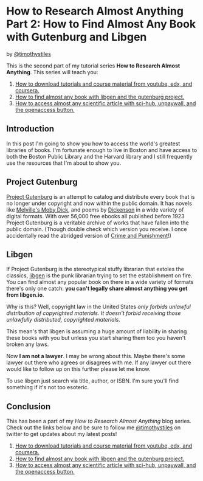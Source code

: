 # How to Research Almost Anything Part 2: How to Find Almost Any Book with Gutenburg and Libgen

by [@timothystiles](https://twitter.com/TimothyStiles)

This is the second part of my tutorial series **How to Research Almost Anything**. This series will teach you:

1. [How to download tutorials and course material from youtube, edx, and coursera.](01-download-moocs.md)
2. [How to find almost any book with libgen and the gutenburg project.](02-find-almost-any-book.md)
3. [How to access almost any scientific article with sci-hub, unpaywall, and the openaccess button.](03-access-almost-any-scientific-paper.md)

## Introduction
In this post I'm going to show you how to access the world's greatest libraries of books. I'm fortunate enough to live in Boston and have access to both the Boston Public Library and the Harvard library and I still frequently use the resources that I'm about to show you.

## Project Gutenburg
[Project Gutenburg](http://www.gutenberg.org/) is an attempt to catalog and distribute every book that is no longer under copyright and now within the public domain. It has novels like [Melville's Moby Dick](http://www.gutenberg.org/ebooks/2701), and poems by [Dickenson](http://www.gutenberg.org/ebooks/12242) in a wide variety of digital formats. With over 56,000 free ebooks all published before 1923 Project Gutenburg is a veritable archive of works that have fallen into the public domain. (Though double check which version you receive. I once accidentally read the abridged version of [Crime and Punishment](http://www.gutenberg.org/ebooks/2554)!)

## Libgen
If Project Gutenburg is the stereotypical stuffy librarian that extoles the classics, [libgen](libgen.io) is the punk librarian trying to set the establishment on fire. You can find almost any popular book on there in a wide variety of formats there's only one catch: **you can't legally share almost anything you get from libgen.io**.

Why is this? Well, copyright law in the United States *only forbids unlawful distribution of copyrighted materials. It doesn't forbid receiving those unlawfully distributed, copyrighted materials.*

This mean's that libgen is assuming a huge amount of liability in sharing these books with you but unless you start sharing them too you haven't broken any laws.

 Now **I am not a lawyer**. I may be wrong about this. Maybe there's some lawyer out there who agrees or disagrees with me. If any lawyer out there would like to follow up on this further please let me know.

 To use libgen just search via title, author, or ISBN. I'm sure you'll find something if it's not too esoteric. 

## Conclusion
This has been a part of my *How to Research Almost Anything* blog series. Check out the links below and be sure to follow me [@timothystiles](https://twitter.com/TimothyStiles) on twitter to get updates about my latest posts!

1. [How to download tutorials and course material from youtube, edx, and coursera.](01-download-moocs.md)
2. [How to find almost any book with libgen and the gutenburg project.](02-find-almost-any-book.md)
3. [How to access almost any scientific article with sci-hub, unpaywall, and the openaccess button.](03-access-almost-any-scientific-paper.md)

